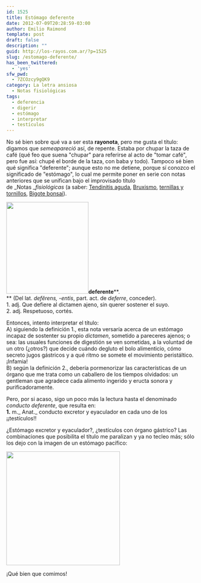 ```yaml
---
id: 1525
title: Estómago deferente
date: 2012-07-09T20:28:59-03:00
author: Emilio Raimond
template: post
draft: false
description: ""
guid: http://los-rayos.com.ar/?p=1525
slug: /estomago-deferente/
has_been_twittered:
  - 'yes'
sfw_pwd:
  - 7ZCOzcy9gQK9
category: La letra ansiosa
  - Notas fisiológicas
tags:
  - deferencia
  - digerir
  - estómago
  - interpretar
  - testículos
---
```

No sé bien sobre qué va a ser esta **rayonota**, pero me gusta el título: digamos que _semeapareció_ así, de repente. Estaba por chupar la taza de café (qué feo que suena "chupar" para referirse al acto de "tomar café", pero fue así: chupé el borde de la taza, con baba y todo). Tampoco sé bien qué significa "deferente"; aunque esto no me detiene, porque sí conozco el significado de "estómago", lo cual me permite poner en serie con notas anteriores que se unifican bajo el improvisado título de _Notas __fisiológicas_ (a saber: <a href="http://los-rayos.com/tendinitis-aguda/" target="_blank">Tendinitis aguda</a>, <a href="http://los-rayos.com/bruxismo/" target="_blank">Bruxismo</a>, <a href="http://los-rayos.com/desternillarse-o-destornillarse/" target="_blank">ternillas y tornillos</a>, <a href="http://los-rayos.com/bigote-bonsai/" target="_blank">Bigote bonsai</a>).

**<img class="alignleft" title="stómac" src="https://www.definicionabc.com/wp-content/uploads/estomago.jpg" alt="" width="217" height="242" />deferente****.  
** (<a>Del</a> <a title="latín, latino o latina">lat.</a> _defĕrens, -entis_, <a title="participio activo de">part. act. de</a> _deferre_, conceder).  
1. adj. Que defiere al dictamen ajeno, sin querer sostener el suyo.  
2. adj. Respetuoso, cortés.

Entonces, intento interpretar el título:  
A) siguiendo la definición 1., esta nota versaría acerca de un estómago incapaz de sostenter su propio _dictamen_, sometido a pareceres ajenos; o sea: las usuales funciones de digestión se ven sometidas, a la voluntad de un otro (¿otros?) que decide cuándo degluto el bolo alimenticio, cómo secreto jugos gástricos y a qué ritmo se somete el movimiento peristáltico. ¡Infamia!  
B) según la definición 2., debería pormenorizar las características de un órgano que me trata como un caballero de los tiempos olvidados: un gentleman que agradece cada alimento ingerido y eructa sonora y purificadoramente.

Pero, por si acaso, sigo un poco más la lectura hasta el denominado _conducto deferente_, que resulta en:  
**1.** m._ Anat._ conducto excretor y eyaculador en cada uno de los ¡¡testículos!!

¿Estómago excretor y eyaculador?, ¿testículos con órgano gástrico? Las combinaciones que posibilita el título me paralizan y ya no tecleo más; sólo los dejo con la imagen de un estómago pacífico:

<div style="width: 310px" class="wp-caption aligncenter">
  <img title="Budaman" src="https://www.morand1907.com/17211-100172110-large/buda-feliz-sentado.jpg" alt="" width="300" height="300" />
  
  <p class="wp-caption-text">
    ¡Qué bien que comimos!
  </p>
</div>